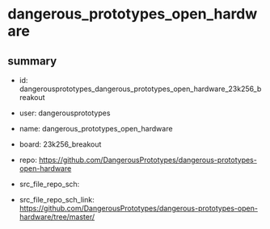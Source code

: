 # dangerous_prototypes_open_hardware
 
## summary 
* id: dangerousprototypes_dangerous_prototypes_open_hardware_23k256_breakout
* user: dangerousprototypes
* name: dangerous_prototypes_open_hardware
* board: 23k256_breakout
* repo: https://github.com/DangerousPrototypes/dangerous-prototypes-open-hardware



* src_file_repo_sch: 
* src_file_repo_sch_link: https://github.com/DangerousPrototypes/dangerous-prototypes-open-hardware/tree/master/






